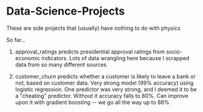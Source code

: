 # Data-Science-Projects
These are side projects that (usually) have nothing to do with physics

So far...

1) approval_ratings predicts presidential approval ratings from socio-economic indicators. Lots of data wrangling here because I scrapped data from so many different sources

2) customer_churn predicts whether a customer is likely to leave a bank or not, based on customer data. Very strong model (99% accuracy) using logistic regression. One predictor was very strong, and I deemed it to be a "cheating" predictor. Without it accuracy falls to 80%. Can improve upon it with gradient boosting -- we go all the way up to 86%
